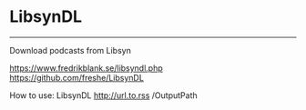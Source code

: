 # LibsynDL 
--------
Download podcasts from Libsyn

https://www.fredrikblank.se/libsyndl.php
https://github.com/freshe/LibsynDL

How to use: 
LibsynDL http://url.to.rss /OutputPath
